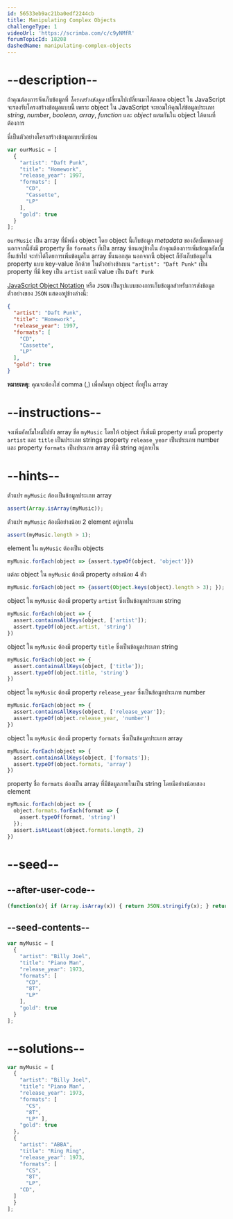 ```yaml
---
id: 56533eb9ac21ba0edf2244cb
title: Manipulating Complex Objects
challengeType: 1
videoUrl: 'https://scrimba.com/c/c9yNMfR'
forumTopicId: 18208
dashedName: manipulating-complex-objects
---
```


# --description--

ถ้าคุณต้องการจัดเก็บข้อมูลที่ <dfn>โครงสร้างข้อมูล</dfn> เปลี่ยนไปเปลี่ยนมาได้ตลอด object ใน JavaScript จะรองรับโครงสร้างข้อมูลแบบนี้ เพราะ object ใน JavaScript จะยอมให้คุณใส่ข้อมูลประเภท <dfn>string</dfn>, <dfn>number</dfn>, <dfn>boolean</dfn>, <dfn>array</dfn>, <dfn>function</dfn> และ <dfn>object</dfn> ผสมกันใน object ได้ตามที่ต้องการ

นี่เป็นตัวอย่างโครงสร้างข้อมูลแบบซับซ้อน

```js
var ourMusic = [
  {
    "artist": "Daft Punk",
    "title": "Homework",
    "release_year": 1997,
    "formats": [ 
      "CD", 
      "Cassette", 
      "LP"
    ],
    "gold": true
  }
];
```

`ourMusic` เป็น array ที่มีหนึ่ง object โดย object นี้เก็บข้อมูล <dfn>metadata</dfn> ของอัลบั้มเพลงอยู่ นอกจากนี้ยังมี property ชื่อ `formats` ที่เป็น array ซ้อนอยู่ข้างใน
ถ้าคุณต้องการเพิ่มข้อมูลอัลบั้มอื่นเข้าไป จะทำได้โดยการเพิ่มข้อมูลใน array ชั้นนอกสุด นอกจากนี้ object ก็ยังเก็บข้อมูลใน property แบบ key-value อีกด้วย
ในตัวอย่างข้างบน `"artist": "Daft Punk"` เป็น property ที่มี key เป็น `artist` และมี value เป็น `Daft Punk` 

[JavaScript Object Notation](http://www.json.org/) หรือ `JSON` เป็นรูปแบบของการเก็บข้อมูลสำหรับการส่งข้อมูล
ตัวอย่างของ `JSON` แสดงอยู่ข้างล่างนี้:

```json
{
  "artist": "Daft Punk",
  "title": "Homework",
  "release_year": 1997,
  "formats": [ 
    "CD",
    "Cassette",
    "LP"
  ],
  "gold": true
}
```

**หมายเหตุ:** คุณจะต้องใส่ comma (,) เพื่อคั่นทุก object ที่อยู่ใน array


# --instructions--

จงเพิ่มอัลบั้มใหม่ไปยัง array ชื่อ `myMusic` โดยให้ object ที่เพิ่มมี property ตามนี้ 
property `artist` และ `title` เป็นประเภท strings
property `release_year` เป็นประเภท number
และ property `formats` เป็นประเภท array ที่มี string อยู่ภายใน

# --hints--

ตัวแปร `myMusic` ต้องเป็นข้อมูลประเภท array

```js
assert(Array.isArray(myMusic));
```

ตัวแปร `myMusic` ต้องมีอย่างน้อย 2 element อยู่ภายใน

```js
assert(myMusic.length > 1);
```

element ใน `myMusic` ต้องเป็น objects

```js
myMusic.forEach(object => {assert.typeOf(object, 'object')})
```

แต่ละ object ใน `myMusic` ต้องมี property อย่างน้อย 4 ตัว

```js
myMusic.forEach(object => {assert(Object.keys(object).length > 3); });
```

object ใน `myMusic` ต้องมี property `artist` ซึ่งเป็นข้อมูลประเภท string

```js
myMusic.forEach(object => {
  assert.containsAllKeys(object, ['artist']);
  assert.typeOf(object.artist, 'string')
})
```

object ใน `myMusic` ต้องมี property `title` ซึ่งเป็นข้อมูลประเภท string

```js
myMusic.forEach(object => {
  assert.containsAllKeys(object, ['title']);
  assert.typeOf(object.title, 'string')
})
```

object ใน `myMusic` ต้องมี property `release_year` ซึ่งเป็นข้อมูลประเภท number

```js
myMusic.forEach(object => {
  assert.containsAllKeys(object, ['release_year']);
  assert.typeOf(object.release_year, 'number')
})
```

object ใน `myMusic` ต้องมี property `formats` ซึ่งเป็นข้อมูลประเภท array

```js
myMusic.forEach(object => {
  assert.containsAllKeys(object, ['formats']);
  assert.typeOf(object.formats, 'array')
})
```

property ชื่อ `formats` ต้องเป็น array ที่มีข้อมูลภายในเป็น string โดยมีอย่างน้อยสอง element

```js
myMusic.forEach(object => {
  object.formats.forEach(format => {
    assert.typeOf(format, 'string')
  });
  assert.isAtLeast(object.formats.length, 2)
})
```

# --seed--

## --after-user-code--

```js
(function(x){ if (Array.isArray(x)) { return JSON.stringify(x); } return "myMusic is not an array"})(myMusic);
```

## --seed-contents--

```js
var myMusic = [
  {
    "artist": "Billy Joel",
    "title": "Piano Man",
    "release_year": 1973,
    "formats": [
      "CD",
      "8T",
      "LP"
    ],
    "gold": true
  }
];
```

# --solutions--

```js
var myMusic = [
  {
    "artist": "Billy Joel",
    "title": "Piano Man",
    "release_year": 1973,
    "formats": [
      "CS",
      "8T",
      "LP" ],
    "gold": true
  },
  {
    "artist": "ABBA",
    "title": "Ring Ring",
    "release_year": 1973,
    "formats": [
      "CS",
      "8T",
      "LP",
    "CD",
  ]
  }
];
```
